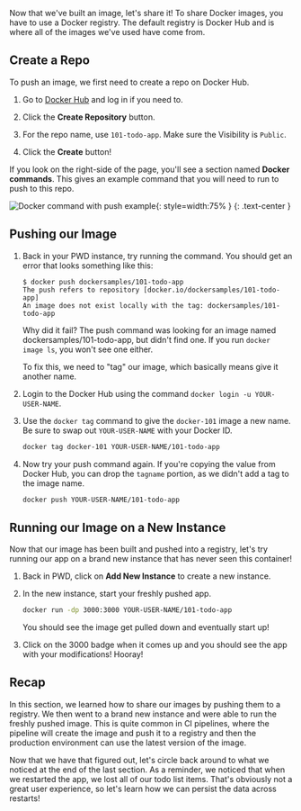 
Now that we've built an image, let's share it! To share Docker images, you have to use a Docker
registry. The default registry is Docker Hub and is where all of the images we've used have come from.

## Create a Repo

To push an image, we first need to create a repo on Docker Hub.

1. Go to [Docker Hub](https://hub.docker.com) and log in if you need to.

1. Click the **Create Repository** button.

1. For the repo name, use `101-todo-app`. Make sure the Visibility is `Public`.

1. Click the **Create** button!

If you look on the right-side of the page, you'll see a section named **Docker commands**. This gives
an example command that you will need to run to push to this repo.

![Docker command with push example](push-command.png){: style=width:75% }
{: .text-center }


## Pushing our Image

1. Back in your PWD instance, try running the command. You should get an error that looks something 
like this:

    ```plaintext
    $ docker push dockersamples/101-todo-app
    The push refers to repository [docker.io/dockersamples/101-todo-app]
    An image does not exist locally with the tag: dockersamples/101-todo-app
    ```

    Why did it fail? The push command was looking for an image named dockersamples/101-todo-app, but
    didn't find one. If you run `docker image ls`, you won't see one either.

    To fix this, we need to "tag" our image, which basically means give it another name.

1. Login to the Docker Hub using the command `docker login -u YOUR-USER-NAME`.

1. Use the `docker tag` command to give the `docker-101` image a new name. Be sure to swap out
   `YOUR-USER-NAME` with your Docker ID.

    ```bash
    docker tag docker-101 YOUR-USER-NAME/101-todo-app
    ```

1. Now try your push command again. If you're copying the value from Docker Hub, you can drop the 
   `tagname` portion, as we didn't add a tag to the image name.

    ```bash
    docker push YOUR-USER-NAME/101-todo-app
    ```

## Running our Image on a New Instance

Now that our image has been built and pushed into a registry, let's try running our app on a brand new
instance that has never seen this container!

1. Back in PWD, click on **Add New Instance** to create a new instance.

1. In the new instance, start your freshly pushed app.

    ```bash
    docker run -dp 3000:3000 YOUR-USER-NAME/101-todo-app
    ```

    You should see the image get pulled down and eventually start up!

1. Click on the 3000 badge when it comes up and you should see the app with your modifications! Hooray!


## Recap

In this section, we learned how to share our images by pushing them to a registry. We then went to a
brand new instance and were able to run the freshly pushed image. This is quite common in CI pipelines,
where the pipeline will create the image and push it to a registry and then the production environment
can use the latest version of the image.

Now that we have that figured out, let's circle back around to what we noticed at the end of the last
section. As a reminder, we noticed that when we restarted the app, we lost all of our todo list items.
That's obviously not a great user experience, so let's learn how we can persist the data across 
restarts!
